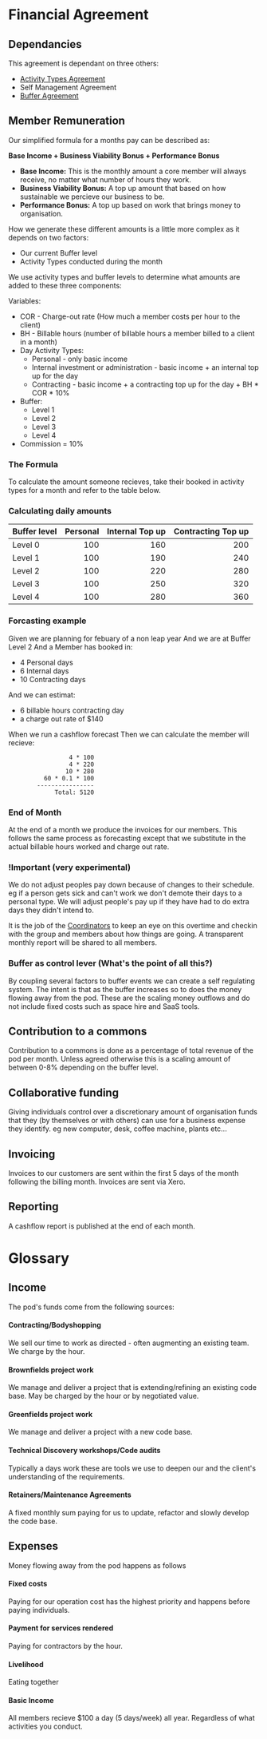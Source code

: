 # Financial Agreement

## Dependancies
This agreement is dependant on three others:

 - [Activity Types Agreement](https://www.rootsystems.nz/agreements/activity-types.html)
 - Self Management Agreement
 - [Buffer Agreement](https://www.rootsystems.nz/agreements/buffer-agreement.html)

## Member Remuneration
Our simplified formula for a months pay can be described as:

**Base Income + Business Viability Bonus + Performance Bonus**

 - **Base Income:** This is the monthly amount a core member will always receive, no matter what number of hours they work.
 - **Business Viability Bonus:** A top up amount that based on how sustainable we percieve our business to be.
 - **Performance Bonus:** A top up based on work that brings money to organisation.

How we generate these different amounts is a little more complex as it depends on two factors: 

 - Our current Buffer level
 - Activity Types conducted during the month

 We use activity types and buffer levels to determine what amounts are added to these three components: 

Variables:

 - COR - Charge-out rate (How much a member costs per hour to the client)
 - BH - Billable hours (number of billable hours a member billed to a client in a month)
 - Day Activity Types:
    - Personal - only basic income
    - Internal investment or administration - basic income + an internal top up for the day
    - Contracting - basic income + a contracting top up for the day + BH \* COR \* 10% 
 - Buffer: 
    - Level 1
    - Level 2
    - Level 3
    - Level 4
 - Commission = 10%

### The Formula
To calculate the amount someone recieves, take their booked in activity types for a month and refer to the table below.

### Calculating daily amounts
| Buffer level 	| Personal 		| Internal Top up	| Contracting Top up|
| :---         				| ---:      			| ---: 			| ---:				|
| Level 0  				| 100     			| 160    			| 200			|
| Level 1        				| 100          		| 190        		| 240			|
| Level 2        				| 100          		| 220	      		| 280			|
| Level 3        				| 100          		| 250        		| 320			|
| Level 4        				| 100          		| 280        		| 360			|

### Forcasting example 

Given we are planning for febuary of a non leap year
And we are at Buffer Level 2
And a Member has booked in:

 - 4 Personal days
 - 6 Internal days
 - 10 Contracting days
 
And we can estimat:

 - 6 billable hours contracting day
 - a charge out rate of $140

When we run a cashflow forecast
Then we can calculate the member will recieve:


                     4 * 100
                     4 * 220
                    10 * 280
              60 * 0.1 * 100
            ----------------
                 Total: 5120

### End of Month
At the end of a month we produce the invoices for our members. This follows the same process as forecasting except that we substitute in the actual billable hours worked and charge out rate.

### !Important (very experimental)
We do not adjust peoples pay down because of changes to their schedule. eg if a person gets sick and can't work we don't demote their days to a personal type. We will adjust people's pay up if they have had to do extra days they didn't intend to.

It is the job of the [Coordinators](https://www.rootsystems.nz/roles/coordinator.html) to keep an eye on this overtime and checkin with the group and members about how things are going. A transparent monthly report will be shared to all members.

### Buffer as control lever (What's the point of all this?)
By coupling several factors to buffer events we can create a self regulating system. The intent is that as the buffer increases so to does the money flowing away from the pod. These are the scaling money outflows and do not include fixed costs such as space hire and SaaS tools.

## Contribution to a commons
Contribution to a commons is done as a percentage of total revenue of the pod per month. Unless agreed otherwise this is a scaling amount of between 0-8% depending on the buffer level.

## Collaborative funding
Giving individuals control over a discretionary amount of organisation funds that they (by themselves or with others) can use for a business expense they identify. eg new computer, desk, coffee machine, plants etc...

## Invoicing
Invoices to our customers are sent within the first 5 days of the month following the billing month. Invoices are sent via Xero.

## Reporting 
A cashflow report is published at the end of each month.

# Glossary

## Income
The pod's funds come from the following sources:

#### Contracting/Bodyshopping
We sell our time to work as directed - often augmenting an existing team. We charge by the hour.

#### Brownfields project work
We manage and deliver a project that is extending/refining an existing code base. May be charged by the hour or by negotiated value.

#### Greenfields project work
We manage and deliver a project with a new code base.

#### Technical Discovery workshops/Code audits
Typically a days work these are tools we use to deepen our and the client's understanding of the requirements.

#### Retainers/Maintenance Agreements
A fixed monthly sum paying for us to update, refactor and slowly develop the code base.

## Expenses
Money flowing away from the pod happens as follows

#### Fixed costs
Paying for our operation cost has the highest priority and happens before paying individuals.

#### Payment for services rendered
Paying for contractors by the hour.

#### Livelihood
Eating together

#### Basic Income
All members recieve $100 a day (5 days/week) all year. Regardless of what activities you conduct.

